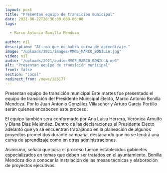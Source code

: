 ```yaml
---
layout: post
title: "Presentan equipo de transición municipal"
date: 2021-06-22T20:36:00.000-06:00
tags:
  
  - Marco Antonio Bonilla Mendoza
  
author: nil
description: "Afirma que no habrá curva de aprendizaje."
image: "/uploads/2021/images-MM05_MARCO_BONILLA.jpg"
video: nil
audio: "/uploads/2021/audio-MM05_MARCO_BONILLA.mp3"
alt: "Presentan equipo de transición municipal"
front: false
section: "Local"
redirect_from: /news/185177
---
```


Presentan equipo de transición municipal
Este martes fue presentado el equipo de transición del Presidente Municipal Electo, Marco Antonio Bonilla Mendoza. Por lo Juan Antonio González Villaseñor y Arturo García Portillo serán quienes encabecen este proceso. 

El equipo también será conformado por Ana Luisa Herrera, Verónica Arnulfo y Diana Díaz Meléndez. Dentro de las declaraciones el Presidente Electo adelantó que ya se encuentran trabajando en la planeación de algunos proyectos prometidos durante campaña, destacando que no se tendrá una curva de aprendizaje como en otras administraciones.

Asimismo, señaló que para el proceso fueron establecidos gabinetes especializados en temas que deben ser tratados en el ayuntamiento. Bonilla Mendoza dio a conocer la instalación de las mesas técnicas y elaboración de proyectos ejecutivos.
